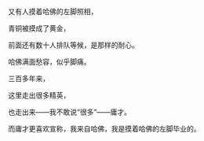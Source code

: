    

又有人摸着哈佛的左脚照相，

青铜被摸成了黄金，

前面还有数十人排队等候，是那样的耐心。

哈佛满面愁容，似乎脚痛。

三百多年来，

这里走出很多精英，

也走出来——我不敢说“很多”——庸才。

而庸才更喜欢宣称，我来自哈佛，我是摸着哈佛的左脚毕业的。
